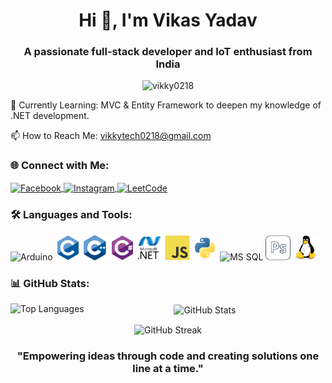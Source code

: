 <h1 align="center">Hi 👋, I'm Vikas Yadav</h1> <h3 align="center">A passionate full-stack developer and IoT enthusiast from India</h3> <p align="center"> <img src="https://komarev.com/ghpvc/?username=vikky0218&label=Profile%20views&color=0e75b6&style=flat" alt="vikky0218" /> </p>
🌱 Currently Learning:
MVC & Entity Framework to deepen my knowledge of .NET development.

📫 How to Reach Me:
vikkytech0218@gmail.com

<h3 align="left">🌐 Connect with Me:</h3> <p align="left"> <a href="https://www.facebook.com/itzvikky02" target="_blank"> <img align="center" src="https://raw.githubusercontent.com/rahuldkjain/github-profile-readme-generator/master/src/images/icons/Social/facebook.svg" alt="Facebook" height="30" width="40" /> </a> <a href="https://www.instagram.com/_its_vikky_/?hl=en" target="_blank"> <img align="center" src="https://raw.githubusercontent.com/rahuldkjain/github-profile-readme-generator/master/src/images/icons/Social/instagram.svg" alt="Instagram" height="30" width="40" /> </a> <a href="https://leetcode.com/itzvikky/" target="_blank"> <img align="center" src="https://raw.githubusercontent.com/rahuldkjain/github-profile-readme-generator/master/src/images/icons/Social/leet-code.svg" alt="LeetCode" height="30" width="40" /> </a> </p>
<h3 align="left">🛠️ Languages and Tools:</h3> <p align="left"> <img src="https://cdn.worldvectorlogo.com/logos/arduino-1.svg" alt="Arduino" width="40" height="40" /> <img src="https://raw.githubusercontent.com/devicons/devicon/master/icons/c/c-original.svg" alt="C" width="40" height="40" /> <img src="https://raw.githubusercontent.com/devicons/devicon/master/icons/cplusplus/cplusplus-original.svg" alt="C++" width="40" height="40" /> <img src="https://raw.githubusercontent.com/devicons/devicon/master/icons/csharp/csharp-original.svg" alt="C#" width="40" height="40" /> <img src="https://raw.githubusercontent.com/devicons/devicon/master/icons/dot-net/dot-net-original-wordmark.svg" alt=".NET" width="40" height="40" /> <img src="https://raw.githubusercontent.com/devicons/devicon/master/icons/javascript/javascript-original.svg" alt="JavaScript" width="40" height="40" /> <img src="https://raw.githubusercontent.com/devicons/devicon/master/icons/python/python-original.svg" alt="Python" width="40" height="40" /> <img src="https://www.svgrepo.com/show/303229/microsoft-sql-server-logo.svg" alt="MS SQL" width="40" height="40" /> <img src="https://raw.githubusercontent.com/devicons/devicon/master/icons/photoshop/photoshop-line.svg" alt="Photoshop" width="40" height="40" /> <img src="https://raw.githubusercontent.com/devicons/devicon/master/icons/linux/linux-original.svg" alt="Linux" width="40" height="40" /> </p>
<h3 align="left">📊 GitHub Stats:</h3> <p align="center"> <img align="left" src="https://github-readme-stats.vercel.app/api/top-langs?username=vikky0218&show_icons=true&locale=en&layout=compact" alt="Top Languages" /> <img align="center" src="https://github-readme-stats.vercel.app/api?username=vikky0218&show_icons=true&locale=en" alt="GitHub Stats" /> </p> <p align="center"> <img align="center" src="https://github-readme-streak-stats.herokuapp.com/?user=vikky0218&theme=default" alt="GitHub Streak" /> </p>
<h3 align="center">"Empowering ideas through code and creating solutions one line at a time."</h3>
